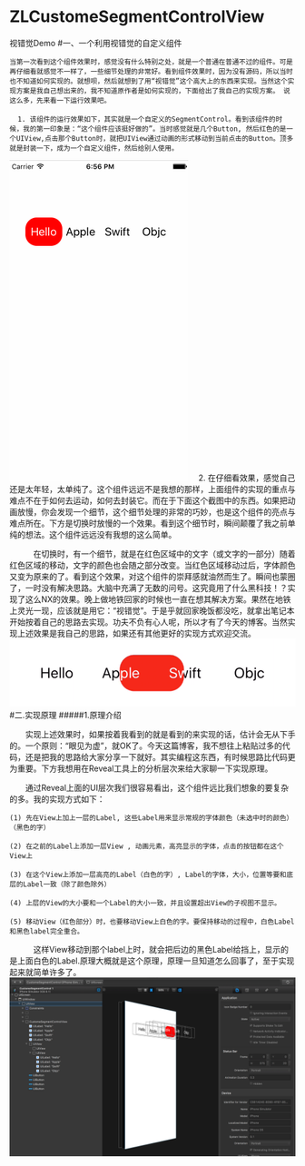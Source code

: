 # ZLCustomeSegmentControlView
视错觉Demo
#一、一个利用视错觉的自定义组件

    当第一次看到这个组件效果时，感觉没有什么特别之处，就是一个普通在普通不过的组件。可是再仔细看就感觉不一样了，一些细节处理的非常好。看到组件效果时，因为没有源码，所以当时也不知道如何实现的。就想呗，然后就想到了用“视错觉”这个高大上的东西来实现。当然这个实现方案是我自己想出来的，我不知道原作者是如何实现的，下面给出了我自己的实现方案。 说这么多，先来看一下运行效果吧。

      1. 该组件的运行效果如下，其实就是一个自定义的SegmentControl。看到该组件的时候，我的第一印象是：“这个组件应该挺好做的”。当时感觉就是几个Button, 然后红色的是一个UIView,点击那个Button时，就把UIView通过动画的形式移动到当前点击的Button。顶多就是封装一下，成为一个自定义组件，然后给别人使用。
![](./ScreenShot/CustomeSegmentControl.gif)
    　2. 在仔细看效果，感觉自己还是太年轻，太单纯了。这个组件远远不是我想的那样，上面组件的实现的重点与难点不在于如何去运动，如何去封装它。而在于下面这个截图中的东西。如果把动画放慢，你会发现一个细节，这个细节处理的非常的巧妙，也是这个组件的亮点与难点所在。下方是切换时放慢的一个效果。看到这个细节时，瞬间颠覆了我之前单纯的想法。这个组件远远没有我想的这么简单。

　　　在切换时，有一个细节，就是在红色区域中的文字（或文字的一部分）随着红色区域的移动，文字的颜色也会随之部分改变。当红色区域移动过后，字体颜色又变为原来的了。看到这个效果，对这个组件的崇拜感就油然而生了。瞬间也蒙圈了，一时没有解决思路。大脑中充满了无数的问号。这究竟用了什么黑科技！？实现了这么NX的效果。晚上做地铁回家的时候也一直在想其解决方案。果然在地铁上灵光一现，应该就是用它：“视错觉”。于是乎就回家晚饭都没吃，就拿出笔记本开始按着自己的思路去实现。功夫不负有心人呢，所以才有了今天的博客。当然实现上述效果是我自己的思路，如果还有其他更好的实现方式欢迎交流。
![](./ScreenShot/001.png)
　　　
#二.实现原理
#####1.原理介绍

　　实现上述效果时，如果按着我看到的就是看到的来实现的话，估计会无从下手的。一个原则：“眼见为虚”，就OK了。今天这篇博客，我不想往上粘贴过多的代码，还是把我的思路给大家分享一下就好。其实编程这东西，有时候思路比代码更为重要。下方我想用在Reveal工具上的分析层次来给大家聊一下实现原理。

　　通过Reveal上面的UI层次我们很容易看出，这个组件远比我们想象的要复杂的多。我的实现方式如下：

    (1) 先在View上加上一层的Label, 这些Label用来显示常规的字体颜色（未选中时的颜色）（黑色的字）

    (2) 在之前的Label上添加一层View , 动画元素，高亮显示的字体，点击的按钮都在这个View上

    (3) 在这个View上添加一层高亮的Label（白色的字）, Label的字体，大小，位置等要和底层的Label一致（除了颜色除外）

    (4) 上层的View的大小要和一个Label的大小一致，并且设置超出View的子视图不显示。

    (5) 移动View（红色部分）时，也要移动View上白色的字。要保持移动的过程中，白色Label和黑色label完全重合。

　　　这样View移动到那个label上时，就会把后边的黑色Label给挡上，显示的是上面白色的Label.原理大概就是这个原理，原理一旦知道怎么回事了，至于实现起来就简单许多了。　
![](./ScreenShot/reveal.png)

